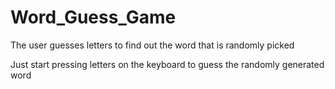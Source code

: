 # Word_Guess_Game

The user guesses letters to find out the word that is randomly picked

Just start pressing letters on the keyboard to guess the randomly generated word
